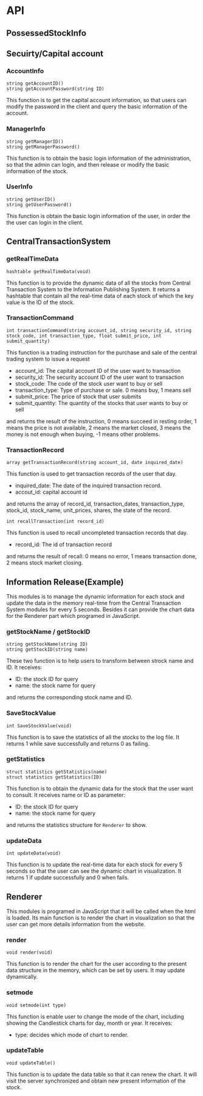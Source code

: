 # API

## **PossessedStockInfo**

## **Secuirty/Capital account**

### AccountInfo

```
string getAccountID()
string getAccountPassword(string ID)
```
This function is to get the capital account information, so that users can modify the password in the client and query the basic information of the account.

### ManagerInfo

```
string getManagerID()
string getManagerPassword()
```
This function is to obtain the basic login information of the administration, so that the admin can login, and then release or modify the basic information of the stock.

### UserInfo

```
string getUserID()
string getUserPassword()
```
This function is obtain the basic login information of the user, in order the the user can login in the client.

## **CentralTransactionSystem**

### getRealTimeData

```
hashtable getRealTimeData(void)
```
This function is to provide the dynamic data of all the stocks from Central Transaction System to the Information Publishing System. It returns a hashtable that contain all the real-time data of each stock of which the key value is the ID of the stock.

### TransactionCommand

```
int transactionCommand(string account_id, string security_id, string stock_code, int transaction_type, float submit_price, int submit_quantity)
```
This function is a trading instruction for the purchase and sale of the central trading system to issue a request
- account_id:	The capital account ID of the user want to transaction
- security_id:	The security account ID of the user want to transaction
- stock_code:	The code of the stock user want to buy or sell
- transaction_type:	Type of purchase or sale. 0 means buy, 1 means sell
- submit_price:	The price of stock that user submits
- submit_quantity:	The quantity of the stocks that user wants to buy or sell

and returns the result of the instruction, 0 means succeed in resting order, 1 means the price is not available, 2 means the market closed, 3 means the money is not enough when buying, -1 means other problems.

### TransactionRecord

```
array getTransactionRecord(string account_id, date inquired_date)
```
This function is used to get transaction records of the user that day.
- inquired_date:	The date of the inquired transaction record.
- accout_id:	capital account id

and returns the array of record_id, transaction_dates, transaction_type, stock_id, stock_name, unit_prices, shares, the state of the record.

```
int recallTransaction(int record_id)
```
This function is used to recall uncompleted transaction records that day.
- record_id:	The id of transaction record

and returns the result of recall: 0 means no error, 1 means transaction done, 2 means stock market closing.

## **Information Release(Example)**

This modules is to manage the dynamic information for each stock and update the data in the memory real-time from the Central Transaction System modules for every 5 seconds. Besides it can provide the chart data for the Renderer part which programed in JavaScript.

### getStockName / getStockID

```
string getStockName(string ID)
string getStockID(string name)
```
These two function is to help users to transform between strock name and ID. It receives:
- ID: the stock ID for query
- name: the stock name for query

and returns the corresponding stock name and ID.


### SaveStockValue

```
int SaveStockValue(void)
```
This function is to save the statistics of all the stocks to the log file. It returns 1 while save successfully and returns 0 as failing.

### getStatistics

```
struct statistics getStatistics(name)
struct statistics getStatistics(ID)
```
This function is to obtain the dynamic data for the stock that the user want to consult. It receives name or ID as parameter:
- ID: the stock ID for query
- name: the stock name for query

and returns the statistics structure for ```Renderer``` to show.

### updateData

```
int updateData(void)
```
This function is to update the real-time data for each stock for every 5 seconds so that the user can see the dynamic  chart in visualization. It returns 1 if update successfully and 0 when fails.

## **Renderer**

This modules is programed in JavaScript that it will be called when the html is loaded. Its main function is to render the chart in visualization so that the user can get more details information from the website.

### render

```
void render(void)
```
This function is to render the chart for the user according to the present data structure in the memory, which can be set by users. It may update dynamically.

### setmode

```
void setmode(int type)
```
This function is enable user to change the mode of the chart, including showing the Candlestick charts for day, month or year. It receives:
- type: decides which mode of chart to render.

### updateTable

```
void updateTable()
```
This function is to update the data table so that it can renew the chart. It will visit the server synchronized and obtain new present information of the stock.

